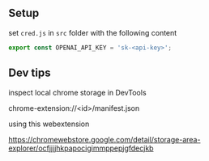 
## Setup
set `cred.js` in `src` folder with the following content

```js
export const OPENAI_API_KEY = 'sk-<api-key>';
```



## Dev tips


inspect local chrome storage in DevTools 

chrome-extension://\<id\>/manifest.json 

using this webextension

https://chromewebstore.google.com/detail/storage-area-explorer/ocfjjjjhkpapocigimmppepjgfdecjkb
